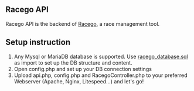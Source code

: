 ## Racego API
Racego API is the backend of [Racego](https://github.com/maheini/Racego), a race management tool.

## Setup instruction
1. Any Mysql or MariaDB database is supported. Use [racego_database.sql](https://github.com/maheini/Racego-api/blob/master/racego_database.sql) as import to set up the DB structure and content.
2. Open config.php and set up your DB connection settings
3. Upload api.php, config.php and RacegoController.php to your preferred Webserver (Apache, Nginx, Litespeed...) and let's go!
